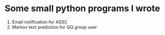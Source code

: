 # Some small python programs I wrote
1. Email notification for ASSC
2. Markov text prediction for QQ group user
